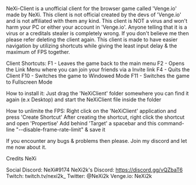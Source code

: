 NeXi-Client is a unofficial client for the browser game called 'Venge.io' made by NeXi.
This client is not official created by the devs of 'Venge.io' and is not affiliated with them any kind.
This client is NOT a virus and won't harm your PC or either your account in 'Venge.io'. 
Anyone telling that it is a virus or a creditals stealer is completely wrong. If you don't believe me then please refer deleting the client again.
This client is made to have easier navigation by utilizing shortcuts while giving the least input delay & the maximum of FPS together.

Client Shortcuts:
F1 - Leaves the game back to the main menu
F2 - Opens the Link Menu where you can join your friends via a Invite link
F4 - Quits the Client
F10 - Switches the game to Windowed Mode
F11 - Switches the game to Fullscreen Mode


How to install it:
Just drag the 'NeXiClient' folder somewhere you can find it again (e.x Desktop) and start the NeXiClient file inside the folder


How to unlimite the FPS:
Right click on the 'NeXiClient' application and press 'Create Shortcut'
After creating the shortcut, right click the shortcut and open 'Propertise'
Add behind 'Target' a spacebar and this command-line "--disable-frame-rate-limit" & save it


If you encounter any bugs & problems then please. Join my discord and let me now about it.


Credits
NeXi

Social
Discord: NeXi#9174
NeXi2k's Discord: https://discord.gg/vQZbaT6
Twitch: twitch.tv/nexi2k_
Twitter: @NeXi2k
Venge.io: NeXi2k
